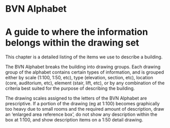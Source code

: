 <div markdown="1">

# BVN Alphabet

# A guide to where the information belongs within the drawing set

This chapter is a detailed listing of the items we use to describe a building.

The BVN Alphabet breaks the building into drawing groups. Each drawing group of the alphabet contains certain types of information, and is grouped either by scale (<span class="highlight-red">1:100</span>, <span class="highlight-red">1:50</span>, etc), type (elevation, section, etc), location (core, auditorium, etc), element (stair, lift, etc), or by any combination of the criteria best suited for the purpose of describing the building.

The drawing scales assigned to the letters of the BVN Alphabet are prescriptive. If a portion of the drawing (eg at <span class="highlight-red">1:100</span>) becomes graphically too heavy due to small rooms and the required amount of description, draw an ‘enlarged area reference box’, do not show any description within the box at <span class="highlight-red">1:100</span>, and show description items on a <span class="highlight-red">1:50</span> detail drawing.

</div>